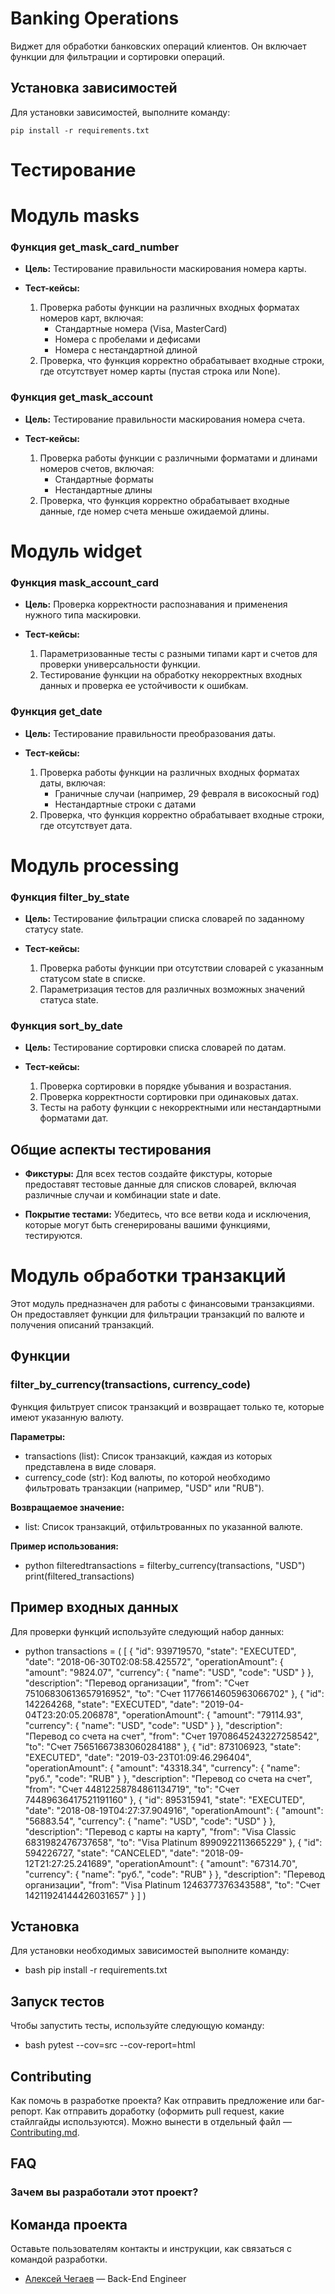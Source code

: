 # Banking Operations
Виджет для обработки банковских операций клиентов. Он включает функции для фильтрации и сортировки операций.

## Установка зависимостей
Для установки зависимостей, выполните команду:
```
pip install -r requirements.txt
```

# Тестирование

# Модуль masks

### Функция get_mask_card_number

- **Цель:** Тестирование правильности маскирования номера карты.
  
- **Тест-кейсы:**
  1. Проверка работы функции на различных входных форматах номеров карт, включая:
     - Стандартные номера (Visa, MasterCard)
     - Номера с пробелами и дефисами
     - Номера с нестандартной длиной
  2. Проверка, что функция корректно обрабатывает входные строки, где отсутствует номер карты (пустая строка или None).

### Функция get_mask_account

- **Цель:** Тестирование правильности маскирования номера счета.
  
- **Тест-кейсы:**
  1. Проверка работы функции с различными форматами и длинами номеров счетов, включая:
     - Стандартные форматы
     - Нестандартные длины
  2. Проверка, что функция корректно обрабатывает входные данные, где номер счета меньше ожидаемой длины.

# Модуль widget

### Функция mask_account_card

- **Цель:** Проверка корректности распознавания и применения нужного типа маскировки.
  
- **Тест-кейсы:**
  1. Параметризованные тесты с разными типами карт и счетов для проверки универсальности функции.
  2. Тестирование функции на обработку некорректных входных данных и проверка ее устойчивости к ошибкам.

### Функция get_date

- **Цель:** Тестирование правильности преобразования даты.
  
- **Тест-кейсы:**
  1. Проверка работы функции на различных входных форматах даты, включая:
     - Граничные случаи (например, 29 февраля в високосный год)
     - Нестандартные строки с датами
  2. Проверка, что функция корректно обрабатывает входные строки, где отсутствует дата.

# Модуль processing

### Функция filter_by_state

- **Цель:** Тестирование фильтрации списка словарей по заданному статусу state.
  
- **Тест-кейсы:**
  1. Проверка работы функции при отсутствии словарей с указанным статусом state в списке.
  2. Параметризация тестов для различных возможных значений статуса state.

### Функция sort_by_date

- **Цель:** Тестирование сортировки списка словарей по датам.
  
- **Тест-кейсы:**
  1. Проверка сортировки в порядке убывания и возрастания.
  2. Проверка корректности сортировки при одинаковых датах.
  3. Тесты на работу функции с некорректными или нестандартными форматами дат.

## Общие аспекты тестирования

- **Фикстуры:** Для всех тестов создайте фикстуры, которые предоставят тестовые данные для списков словарей, включая различные случаи и комбинации state и date.
  
- **Покрытие тестами:** Убедитесь, что все ветви кода и исключения, которые могут быть сгенерированы вашими функциями, тестируются.

# Модуль обработки транзакций

Этот модуль предназначен для работы с финансовыми транзакциями. Он предоставляет функции для фильтрации транзакций по валюте и получения описаний транзакций.

## Функции

### filter_by_currency(transactions, currency_code)

Функция фильтрует список транзакций и возвращает только те, которые имеют указанную валюту.

**Параметры:**
- transactions (list): Список транзакций, каждая из которых представлена в виде словаря.
- currency_code (str): Код валюты, по которой необходимо фильтровать транзакции (например, "USD" или "RUB").

**Возвращаемое значение:**
- list: Список транзакций, отфильтрованных по указанной валюте.

**Пример использования:**
- python
filteredtransactions = filterby_currency(transactions, "USD")
print(filtered_transactions)

## Пример входных данных

Для проверки функций используйте следующий набор данных:
- python
transactions = (
    [
        {
            "id": 939719570,
            "state": "EXECUTED",
            "date": "2018-06-30T02:08:58.425572",
            "operationAmount": {
                "amount": "9824.07",
                "currency": {
                    "name": "USD",
                    "code": "USD"
                }
            },
            "description": "Перевод организации",
            "from": "Счет 75106830613657916952",
            "to": "Счет 11776614605963066702"
        },
        {
            "id": 142264268,
            "state": "EXECUTED",
            "date": "2019-04-04T23:20:05.206878",
            "operationAmount": {
                "amount": "79114.93",
                "currency": {
                    "name": "USD",
                    "code": "USD"
                }
            },
            "description": "Перевод со счета на счет",
            "from": "Счет 19708645243227258542",
            "to": "Счет 75651667383060284188"
        },
        {
            "id": 873106923,
            "state": "EXECUTED",
            "date": "2019-03-23T01:09:46.296404",
            "operationAmount": {
                "amount": "43318.34",
                "currency": {
                    "name": "руб.",
                    "code": "RUB"
                }
            },
            "description": "Перевод со счета на счет",
            "from": "Счет 44812258784861134719",
            "to": "Счет 74489636417521191160"
        },
        {
            "id": 895315941,
            "state": "EXECUTED",
            "date": "2018-08-19T04:27:37.904916",
            "operationAmount": {
                "amount": "56883.54",
                "currency": {
                    "name": "USD",
                    "code": "USD"
                }
            },
            "description": "Перевод с карты на карту",
            "from": "Visa Classic 6831982476737658",
            "to": "Visa Platinum 8990922113665229"
        },
        {
            "id": 594226727,
            "state": "CANCELED",
            "date": "2018-09-12T21:27:25.241689",
            "operationAmount": {
                "amount": "67314.70",
                "currency": {
                    "name": "руб.",
                    "code": "RUB"
                }
            },
            "description": "Перевод организации",
            "from": "Visa Platinum 1246377376343588",
            "to": "Счет 14211924144426031657"
        }
    ]
)

## Установка

Для установки необходимых зависимостей выполните команду:
- bash
pip install -r requirements.txt

## Запуск тестов

Чтобы запустить тесты, используйте следующую команду:
- bash
pytest --cov=src --cov-report=html

## Contributing
Как помочь в разработке проекта? Как отправить предложение или баг-репорт. Как отправить доработку (оформить pull request, какие стайлгайды используются). Можно вынести в отдельный файл — [Contributing.md](./CONTRIBUTING.md).

## FAQ

### Зачем вы разработали этот проект?

## Команда проекта
Оставьте пользователям контакты и инструкции, как связаться с командой разработки.

- [Алексей Чегаев](https://t.me/qewkus) — Back-End Engineer

